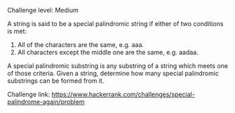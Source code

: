 Challenge level: Medium

A string is said to be a special palindromic string if either of two conditions is met:
1. All of the characters are the same, e.g. aaa.
2. All characters except the middle one are the same, e.g. aadaa.

A special palindromic substring is any substring of a string which meets one of those criteria. Given a string, determine how many special palindromic substrings can be formed from it.

Challenge link: https://www.hackerrank.com/challenges/special-palindrome-again/problem

